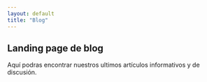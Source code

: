 ```yaml
---
layout: default
title: "Blog"
---
```


## Landing page de blog

Aquí podras encontrar nuestros ultimos artículos informativos y de discusión.
